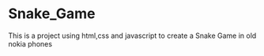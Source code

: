 # Snake_Game
This is a project using html,css and javascript to create a Snake Game in old nokia phones
